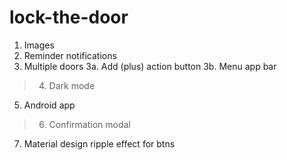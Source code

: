 # lock-the-door

1. Images
2. Reminder notifications
3. Multiple doors
3a. Add (plus) action button
3b. Menu app bar
>4. Dark mode
5. Android app
>6. Confirmation modal
7. Material design ripple effect for btns